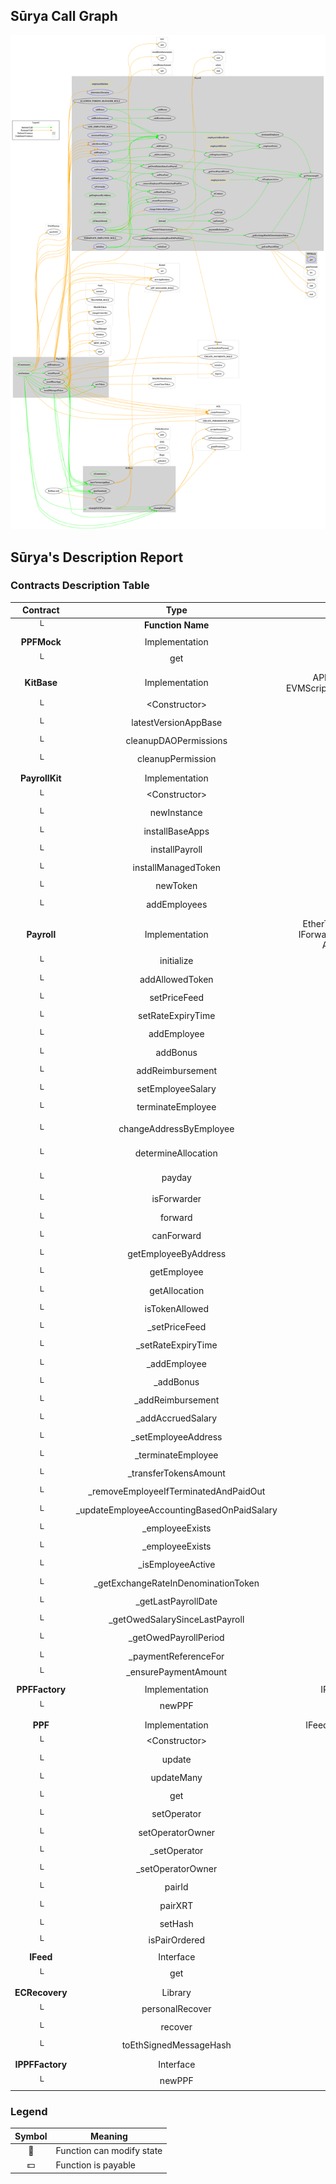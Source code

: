 ## Sūrya Call Graph

![Payroll call graph](payroll.png "Payroll call graph")

## Sūrya's Description Report

### Contracts Description Table


|  Contract  |         Type        |       Bases      |                  |                 |
|:----------:|:-------------------:|:----------------:|:----------------:|:---------------:|
|     └      |  **Function Name**  |  **Visibility**  |  **Mutability**  |  **Modifiers**  |
||||||
| **PPFMock** | Implementation | IFeed |||
| └ | get | External ❗️ |   |NO❗️ |
||||||
| **KitBase** | Implementation | APMNamehash, EVMScriptRegistryConstants |||
| └ | \<Constructor\> | Public ❗️ | 🛑  | |
| └ | latestVersionAppBase | Public ❗️ |   |NO❗️ |
| └ | cleanupDAOPermissions | Internal 🔒 | 🛑  | |
| └ | cleanupPermission | Internal 🔒 | 🛑  | |
||||||
| **PayrollKit** | Implementation | KitBase |||
| └ | \<Constructor\> | Public ❗️ | 🛑  | KitBase |
| └ | newInstance | Public ❗️ | 🛑  |NO❗️ |
| └ | installBaseApps | Internal 🔒 | 🛑  | |
| └ | installPayroll | Internal 🔒 | 🛑  | |
| └ | installManagedToken | Internal 🔒 | 🛑  | |
| └ | newToken | Internal 🔒 | 🛑  | |
| └ | addEmployees | Internal 🔒 | 🛑  | |
||||||
| **Payroll** | Implementation | EtherTokenConstant, IForwarder, IsContract, AragonApp |||
| └ | initialize | External ❗️ | 🛑  | onlyInit |
| └ | addAllowedToken | External ❗️ | 🛑  | authP |
| └ | setPriceFeed | External ❗️ | 🛑  | authP |
| └ | setRateExpiryTime | External ❗️ | 🛑  | authP |
| └ | addEmployee | External ❗️ | 🛑  | authP |
| └ | addBonus | External ❗️ | 🛑  | authP employeeActive |
| └ | addReimbursement | External ❗️ | 🛑  | authP employeeActive |
| └ | setEmployeeSalary | External ❗️ | 🛑  | authP employeeActive |
| └ | terminateEmployee | External ❗️ | 🛑  | authP employeeActive |
| └ | changeAddressByEmployee | External ❗️ | 🛑  | employeeMatches nonReentrant |
| └ | determineAllocation | External ❗️ | 🛑  | employeeMatches nonReentrant |
| └ | payday | External ❗️ | 🛑  | employeeMatches nonReentrant |
| └ | isForwarder | External ❗️ |   |NO❗️ |
| └ | forward | Public ❗️ | 🛑  |NO❗️ |
| └ | canForward | Public ❗️ |   |NO❗️ |
| └ | getEmployeeByAddress | Public ❗️ |   | employeeAddressExists |
| └ | getEmployee | Public ❗️ |   | employeeIdExists |
| └ | getAllocation | Public ❗️ |   | employeeIdExists |
| └ | isTokenAllowed | Public ❗️ |   | isInitialized |
| └ | _setPriceFeed | Internal 🔒 | 🛑  | |
| └ | _setRateExpiryTime | Internal 🔒 | 🛑  | |
| └ | _addEmployee | Internal 🔒 | 🛑  | |
| └ | _addBonus | Internal 🔒 | 🛑  | |
| └ | _addReimbursement | Internal 🔒 | 🛑  | |
| └ | _addAccruedSalary | Internal 🔒 | 🛑  | |
| └ | _setEmployeeAddress | Internal 🔒 | 🛑  | |
| └ | _terminateEmployee | Internal 🔒 | 🛑  | |
| └ | _transferTokensAmount | Internal 🔒 | 🛑  | |
| └ | _removeEmployeeIfTerminatedAndPaidOut | Internal 🔒 | 🛑  | |
| └ | _updateEmployeeAccountingBasedOnPaidSalary | Internal 🔒 | 🛑  | |
| └ | _employeeExists | Internal 🔒 |   | |
| └ | _employeeExists | Internal 🔒 |   | |
| └ | _isEmployeeActive | Internal 🔒 |   | |
| └ | _getExchangeRateInDenominationToken | Internal 🔒 |   | |
| └ | _getLastPayrollDate | Internal 🔒 |   | |
| └ | _getOwedSalarySinceLastPayroll | Internal 🔒 |   | |
| └ | _getOwedPayrollPeriod | Internal 🔒 |   | |
| └ | _paymentReferenceFor | Internal 🔒 |   | |
| └ | _ensurePaymentAmount | Private 🔐 |   | |
||||||
| **PPFFactory** | Implementation | IPPFFactory |||
| └ | newPPF | External ❗️ | 🛑  |NO❗️ |
||||||
| **PPF** | Implementation | IFeed, TimeHelpers |||
| └ | \<Constructor\> | Public ❗️ | 🛑  | |
| └ | update | Public ❗️ | 🛑  |NO❗️ |
| └ | updateMany | Public ❗️ | 🛑  |NO❗️ |
| └ | get | Public ❗️ |   |NO❗️ |
| └ | setOperator | External ❗️ | 🛑  |NO❗️ |
| └ | setOperatorOwner | External ❗️ | 🛑  |NO❗️ |
| └ | _setOperator | Internal 🔒 | 🛑  | |
| └ | _setOperatorOwner | Internal 🔒 | 🛑  | |
| └ | pairId | Internal 🔒 |   | |
| └ | pairXRT | Internal 🔒 |   | |
| └ | setHash | Internal 🔒 |   | |
| └ | isPairOrdered | Private 🔐 |   | |
||||||
| **IFeed** | Interface |  |||
| └ | get | External ❗️ |   |NO❗️ |
||||||
| **ECRecovery** | Library |  |||
| └ | personalRecover | Internal 🔒 |   | |
| └ | recover | Internal 🔒 |   | |
| └ | toEthSignedMessageHash | Internal 🔒 |   | |
||||||
| **IPPFFactory** | Interface |  |||
| └ | newPPF | External ❗️ | 🛑  |NO❗️ |


### Legend

|  Symbol  |  Meaning  |
|:--------:|-----------|
|    🛑    | Function can modify state |
|    💵    | Function is payable |



